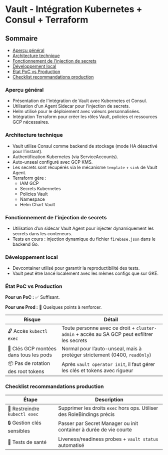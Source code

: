 # Vault - Intégration Kubernetes + Consul + Terraform

## Sommaire

- [Aperçu général](#aperçu-général)
- [Architecture technique](#architecture-technique)
- [Fonctionnement de l'injection de secrets](#fonctionnement-de-linjection-de-secrets)
- [Développement local](#développement-local)
- [État PoC vs Production](#état-poc-vs-production)
- [Checklist recommandations production](#checklist-recommandations-production)

### Aperçu général

- Présentation de l'intégration de Vault avec Kubernetes et Consul.
- Utilisation d'un Agent Sidecar pour l'injection de secrets.
- Helm utilisé pour le déploiement avec valeurs personnalisées.
- Intégration Terraform pour créer les rôles Vault, policies et ressources GCP nécessaires.

### Architecture technique

- Vault utilise Consul comme backend de stockage (mode HA désactivé pour l’instant).
- Authentification Kubernetes (via ServiceAccounts).
- Auto-unseal configuré avec GCP KMS.
- Les secrets sont récupérés via le mécanisme `template` + `sink` de Vault Agent.
- Terraform gère :
  - IAM GCP
  - Secrets Kubernetes
  - Policies Vault
  - Namespace
  - Helm Chart Vault

### Fonctionnement de l'injection de secrets

- Utilisation d’un sidecar Vault Agent pour injecter dynamiquement les secrets dans les conteneurs.
- Tests en cours : injection dynamique du fichier `firebase.json` dans le backend Go.

### Développement local

- Devcontainer utilisé pour garantir la reproductibilité des tests.
- Vault peut être lancé localement avec les mêmes configs que sur GKE.

### État PoC vs Production

**Pour un PoC :** ✅ Suffisant.

**Pour une Prod :** 🔧 Quelques points à renforcer.

| Risque                                 | Détail                                                                                      |
| -------------------------------------- | ------------------------------------------------------------------------------------------- |
| 🔓 Accès `kubectl exec`                | Toute personne avec ce droit + `cluster-admin` + accès au SA GCP peut exfiltrer les secrets |
| 🔐 Clés GCP montées dans tous les pods | Normal pour l’auto-unseal, mais à protéger strictement (0400, `readOnly`)                   |
| 📦 Pas de rotation des root tokens     | Après `vault operator init`, il faut gérer les clés et tokens avec rigueur                  |

### Checklist recommandations production

| Étape                         | Description                                                            |
| ----------------------------- | ---------------------------------------------------------------------- |
| 🛑 Restreindre `kubectl exec` | Supprimer les droits `exec` hors ops. Utiliser des RoleBindings précis |
| 🔒 Gestion clés sensibles     | Passer par Secret Manager ou init container à durée de vie courte      |
| 🧪 Tests de santé             | Liveness/readiness probes + `vault status` automatisé                  |
